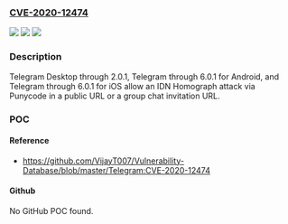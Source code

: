 ### [CVE-2020-12474](https://cve.mitre.org/cgi-bin/cvename.cgi?name=CVE-2020-12474)
![](https://img.shields.io/static/v1?label=Product&message=n%2Fa&color=blue)
![](https://img.shields.io/static/v1?label=Version&message=n%2Fa&color=blue)
![](https://img.shields.io/static/v1?label=Vulnerability&message=n%2Fa&color=brighgreen)

### Description

Telegram Desktop through 2.0.1, Telegram through 6.0.1 for Android, and Telegram through 6.0.1 for iOS allow an IDN Homograph attack via Punycode in a public URL or a group chat invitation URL.

### POC

#### Reference
- https://github.com/VijayT007/Vulnerability-Database/blob/master/Telegram:CVE-2020-12474

#### Github
No GitHub POC found.

